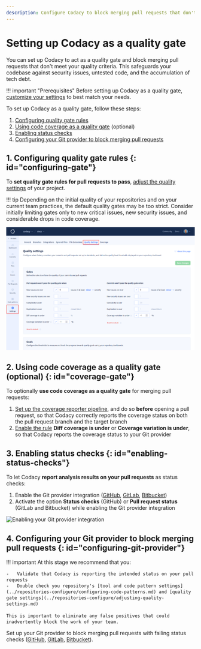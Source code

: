 ```yaml
---
description: Configure Codacy to block merging pull requests that don't meet your quality standards.
---
```


# Setting up Codacy as a quality gate

You can set up Codacy to act as a quality gate and block merging pull requests that don't meet your quality criteria. This safeguards your codebase against security issues, untested code, and the accumulation of tech debt.

!!! important "Prerequisites"
    Before setting up Codacy as a quality gate, [customize your settings](tweaking-your-settings.md) to best match your needs.

To set up Codacy as a quality gate, follow these steps:

1.  [Configuring quality gate rules](#configuring-gate)
1.  [Using code coverage as a quality gate](#coverage-gate) (optional)
1.  [Enabling status checks](#enabling-status-checks)
1.  [Configuring your Git provider to block merging pull requests](#configuring-git-provider)

## 1. Configuring quality gate rules {: id="configuring-gate"}

To **set quality gate rules for pull requests to pass**, [adjust the quality settings](../repositories-configure/adjusting-quality-settings.md) of your project.

!!! tip
    Depending on the initial quality of your repositories and on your current team practices, the default quality gates may be too strict.  Consider initially limiting gates only to new critical issues, new security issues, and considerable drops in code coverage.

![Adjusting the quality settings](../repositories-configure/images/quality-settings.png)

## 2. Using code coverage as a quality gate (optional) {: id="coverage-gate"}

To optionally **use code coverage as a quality gate** for merging pull requests:

1.  [Set up the coverage reporter pipeline](../coverage-reporter/index.md), and do so **before** opening a pull request, so that Codacy correctly reports the coverage status on both the pull request branch and the target branch
1.  [Enable the rule](../repositories-configure/adjusting-quality-settings.md#gates) **Diff coverage is under** or **Coverage variation is under**, so that Codacy reports the coverage status to your Git provider

## 3. Enabling status checks {: id="enabling-status-checks"}

To let Codacy **report analysis results on your pull requests** as status checks:

1.  Enable the Git provider integration ([GitHub](../repositories-configure/integrations/github-integration.md#enabling), [GitLab](../repositories-configure/integrations/gitlab-integration.md#enabling), [Bitbucket](../repositories-configure/integrations/bitbucket-integration.md#enabling))
1.  Activate the option **Status checks** (GitHub) or **Pull request status** (GitLab and Bitbucket) while enabling the Git provider integration

![Enabling your Git provider integration](../repositories-configure/integrations/images/github-integration.png)

## 4. Configuring your Git provider to block merging pull requests {: id="configuring-git-provider"}

!!! important
    At this stage we recommend that you:

    -   Validate that Codacy is reporting the intended status on your pull requests
    -   Double check you repository's [tool and code pattern settings](../repositories-configure/configuring-code-patterns.md) and [quality gate settings](../repositories-configure/adjusting-quality-settings.md)

    This is important to eliminate any false positives that could inadvertently block the work of your team.

Set up your Git provider to block merging pull requests with failing status checks ([GitHub](https://docs.github.com/en/repositories/configuring-branches-and-merges-in-your-repository/defining-the-mergeability-of-pull-requests/managing-a-branch-protection-rule), [GitLab](https://docs.gitlab.com/ee/user/project/merge_requests/merge_when_pipeline_succeeds.html#only-allow-merge-requests-to-be-merged-if-the-pipeline-succeeds), [Bitbucket](https://support.atlassian.com/bitbucket-cloud/docs/suggest-or-require-checks-before-a-merge/)).
